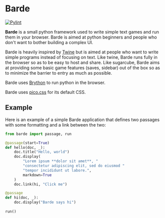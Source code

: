 # Barde
[![Pylint](https://github.com/vlanore/barde/actions/workflows/pylint.yml/badge.svg)](https://github.com/vlanore/barde/actions/workflows/pylint.yml)

**Barde** is a small python framework used to write simple text games and run them in your browser.
Barde is aimed at python beginners and people who don't want to bother building a complex UI.

Barde is heavily inspired by [Twine](https://twinery.org/) but is aimed at people who want to write simple programs instead of focusing on text.
Like twine, Barde runs fully in the browser so as to be easy to host and share.
Like sugarcube, Barde aims at providing some basic game features (saves, sidebar) out of the box so as to minimize the barrier to entry as much as possible.

Barde uses [Brython](https://brython.info/) to run python in the browser.

Barde uses [pico.css](https://picocss.com/) for its default CSS.

## Example
Here is an example of a simple Barde application that defines two passages with some formatting and a link between the two:
```python
from barde import passage, run

@passage(start=True)
def hello(doc, _):
    doc.title("Hello, world")
    doc.display(
        "Lorem ipsum **dolor sit amet**, "
        "consectetur adipiscing elit, sed do eiusmod "
        "tempor incididunt ut labore.",
        markdown=True
    )
    doc.link(hi, "Click me")

@passage
def hi(doc, _):
    doc.display("Barde says hi")
    
run()
```
